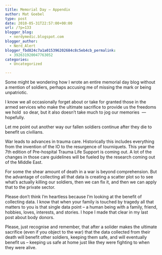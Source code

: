 ```yaml
---
title: Memorial Day – Appendix
author: Mat Goebel
type: post
date: 2010-05-31T22:57:00+00:00
url: /?p=133
blogger_blog:
  - nerdymedic.blogspot.com
blogger_author:
  - Nerd_Alert
blogger_fbd824c7a1a015396202684c8c5eb4cb_permalink:
  - 392631920047763052
categories:
  - Uncategorized

---
```

Some might be wondering how I wrote an entire memorial day blog without a mention of soldiers, perhaps accusing me of missing the mark or being unpatriotic.

I know we all occasionally forget about or take for granted those in the armed services who make the ultimate sacrifice to provide us the freedoms we hold  so dear, but it also doesn&#8217;t take much to jog our memories  &#8212; hopefully.

Let me point out another way our fallen soldiers continue after they die to benefit us civilians.

War leads to advances in trauma care. Historically this includes everything from the invention of the IO to the resurgence of tourniquets. This year the 7th edition of Pre-hospital Trauma Life Support is coming out. A lot of the changes in those care guidelines will be fueled by the research coming out of the Middle East.

For some the shear amount of death in a war is beyond comprehension. But the advantage of collecting all that data is creating a scatter plot so to see what&#8217;s actually killing our soldiers, then we can fix it, and then we can apply that to the private sector.

Please don&#8217;t think I&#8217;m heartless because I&#8217;m looking at the benefit of collecting data. I know that when your family is touched by tragedy all that matters to you is that single data point &#8211; a human being with a family, friend, hobbies, loves, interests, and stories. I hope I made that clear in my last post about body donors.

Please, just recognise and remember, that after a solider makes the ultimate sacrifice (even if you object to the war) that the data collected from their death will benefit other soldiers, keeping them safe, and will eventually benefit us &#8211; keeping us safe at home just like they were fighting to when they were alive.

<div class="blogger-post-footer">
  <img alt="" width="1" height="1" />
</div>